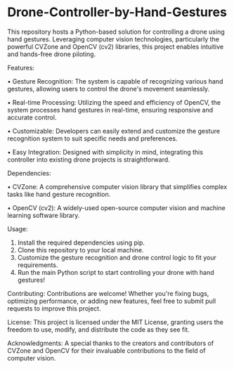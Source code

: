# Drone-Controller-by-Hand-Gestures
This repository hosts a Python-based solution for controlling a drone using hand gestures. Leveraging computer vision technologies, particularly the powerful CVZone and OpenCV (cv2) libraries, this project enables intuitive and hands-free drone piloting.


Features:

•	Gesture Recognition: The system is capable of recognizing various hand gestures, allowing users to control the drone's movement seamlessly.

•	Real-time Processing: Utilizing the speed and efficiency of OpenCV, the system processes hand gestures in real-time, ensuring responsive and accurate control.

•	Customizable: Developers can easily extend and customize the gesture recognition system to suit specific needs and preferences.

•	Easy Integration: Designed with simplicity in mind, integrating this controller into existing drone projects is straightforward.


Dependencies:

•	CVZone: A comprehensive computer vision library that simplifies complex tasks like hand gesture recognition.

•	OpenCV (cv2): A widely-used open-source computer vision and machine learning software library.


Usage:
1.	Install the required dependencies using pip.
2.	Clone this repository to your local machine.
3.	Customize the gesture recognition and drone control logic to fit your requirements.
4.	Run the main Python script to start controlling your drone with hand gestures!

Contributing: Contributions are welcome! Whether you're fixing bugs, optimizing performance, or adding new features, feel free to submit pull requests to improve this project.

License: This project is licensed under the MIT License, granting users the freedom to use, modify, and distribute the code as they see fit.

Acknowledgments: A special thanks to the creators and contributors of CVZone and OpenCV for their invaluable contributions to the field of computer vision.
